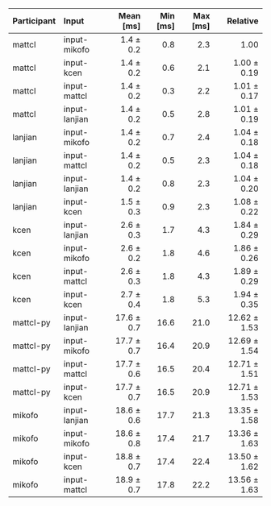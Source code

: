 | Participant | Input | Mean [ms] | Min [ms] | Max [ms] | Relative |
|:---|:---|---:|---:|---:|---:|
| mattcl | input-mikofo | 1.4 ± 0.2 | 0.8 | 2.3 | 1.00 |
| mattcl | input-kcen | 1.4 ± 0.2 | 0.6 | 2.1 | 1.00 ± 0.19 |
| mattcl | input-mattcl | 1.4 ± 0.2 | 0.3 | 2.2 | 1.01 ± 0.17 |
| mattcl | input-lanjian | 1.4 ± 0.2 | 0.5 | 2.8 | 1.01 ± 0.19 |
| lanjian | input-mikofo | 1.4 ± 0.2 | 0.7 | 2.4 | 1.04 ± 0.18 |
| lanjian | input-mattcl | 1.4 ± 0.2 | 0.5 | 2.3 | 1.04 ± 0.18 |
| lanjian | input-lanjian | 1.4 ± 0.2 | 0.8 | 2.3 | 1.04 ± 0.20 |
| lanjian | input-kcen | 1.5 ± 0.3 | 0.9 | 2.3 | 1.08 ± 0.22 |
| kcen | input-lanjian | 2.6 ± 0.3 | 1.7 | 4.3 | 1.84 ± 0.29 |
| kcen | input-mikofo | 2.6 ± 0.2 | 1.8 | 4.6 | 1.86 ± 0.26 |
| kcen | input-mattcl | 2.6 ± 0.3 | 1.8 | 4.3 | 1.89 ± 0.29 |
| kcen | input-kcen | 2.7 ± 0.4 | 1.8 | 5.3 | 1.94 ± 0.35 |
| mattcl-py | input-lanjian | 17.6 ± 0.7 | 16.6 | 21.0 | 12.62 ± 1.53 |
| mattcl-py | input-mikofo | 17.7 ± 0.7 | 16.4 | 20.9 | 12.69 ± 1.54 |
| mattcl-py | input-mattcl | 17.7 ± 0.6 | 16.5 | 20.4 | 12.71 ± 1.51 |
| mattcl-py | input-kcen | 17.7 ± 0.7 | 16.5 | 20.9 | 12.71 ± 1.53 |
| mikofo | input-lanjian | 18.6 ± 0.6 | 17.7 | 21.3 | 13.35 ± 1.58 |
| mikofo | input-mikofo | 18.6 ± 0.8 | 17.4 | 21.7 | 13.36 ± 1.63 |
| mikofo | input-kcen | 18.8 ± 0.7 | 17.4 | 22.4 | 13.50 ± 1.62 |
| mikofo | input-mattcl | 18.9 ± 0.7 | 17.8 | 22.2 | 13.56 ± 1.63 |
